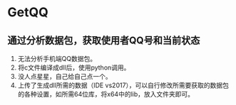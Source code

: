 # GetQQ
## 通过分析数据包，获取使用者QQ号和当前状态
1. 无法分析手机端QQ数据包。
2. 将c文件编译成dll后，使用python调用。
3. 没人点星星，自己给自己点一个。
4. 上传了生成dll所需的数据（IDE vs2017），可以自行修改所需要获取的数据包的各种设置，如所需64位库，将x64中的lib，放入文件夹即可。